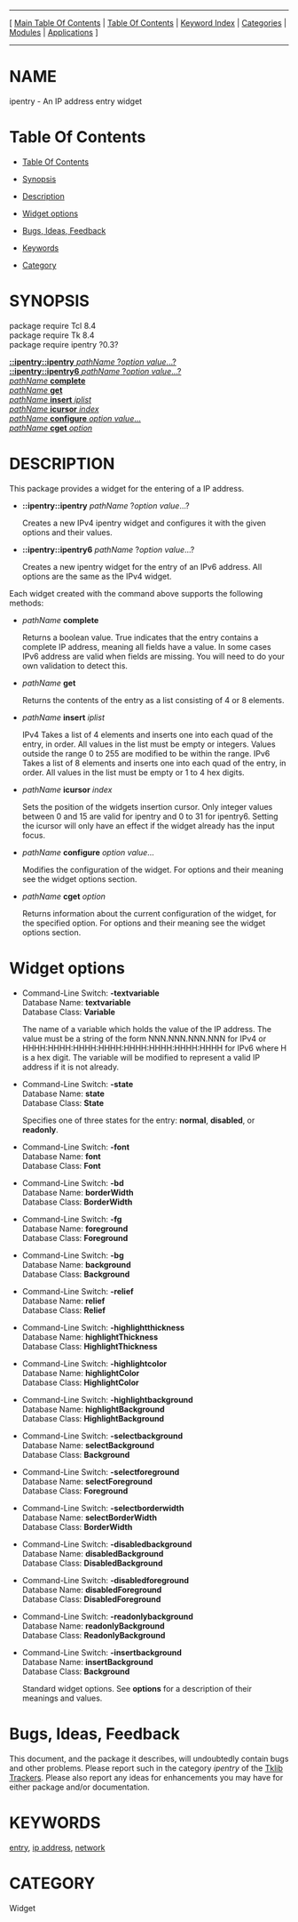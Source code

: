 
[//000000001]: # (ipentry \- An IP address entry widget)
[//000000002]: # (Generated from file 'ipentry\.man' by tcllib/doctools with format 'markdown')
[//000000003]: # (ipentry\(n\) 0\.3 tklib "An IP address entry widget")

<hr> [ <a href="../../../../toc.md">Main Table Of Contents</a> &#124; <a
href="../../../toc.md">Table Of Contents</a> &#124; <a
href="../../../../index.md">Keyword Index</a> &#124; <a
href="../../../../toc0.md">Categories</a> &#124; <a
href="../../../../toc1.md">Modules</a> &#124; <a
href="../../../../toc2.md">Applications</a> ] <hr>

# NAME

ipentry \- An IP address entry widget

# <a name='toc'></a>Table Of Contents

  - [Table Of Contents](#toc)

  - [Synopsis](#synopsis)

  - [Description](#section1)

  - [Widget options](#section2)

  - [Bugs, Ideas, Feedback](#section3)

  - [Keywords](#keywords)

  - [Category](#category)

# <a name='synopsis'></a>SYNOPSIS

package require Tcl 8\.4  
package require Tk 8\.4  
package require ipentry ?0\.3?  

[__::ipentry::ipentry__ *pathName* ?*option* *value*\.\.\.?](#1)  
[__::ipentry::ipentry6__ *pathName* ?*option* *value*\.\.\.?](#2)  
[*pathName* __complete__](#3)  
[*pathName* __get__](#4)  
[*pathName* __insert__ *iplist*](#5)  
[*pathName* __icursor__ *index*](#6)  
[*pathName* __configure__ *option* *value*\.\.\.](#7)  
[*pathName* __cget__ *option*](#8)  

# <a name='description'></a>DESCRIPTION

This package provides a widget for the entering of a IP address\.

  - <a name='1'></a>__::ipentry::ipentry__ *pathName* ?*option* *value*\.\.\.?

    Creates a new IPv4 ipentry widget and configures it with the given options
    and their values\.

  - <a name='2'></a>__::ipentry::ipentry6__ *pathName* ?*option* *value*\.\.\.?

    Creates a new ipentry widget for the entry of an IPv6 address\. All options
    are the same as the IPv4 widget\.

Each widget created with the command above supports the following methods:

  - <a name='3'></a>*pathName* __complete__

    Returns a boolean value\. True indicates that the entry contains a complete
    IP address, meaning all fields have a value\. In some cases IPv6 address are
    valid when fields are missing\. You will need to do your own validation to
    detect this\.

  - <a name='4'></a>*pathName* __get__

    Returns the contents of the entry as a list consisting of 4 or 8 elements\.

  - <a name='5'></a>*pathName* __insert__ *iplist*

    IPv4 Takes a list of 4 elements and inserts one into each quad of the entry,
    in order\. All values in the list must be empty or integers\. Values outside
    the range 0 to 255 are modified to be within the range\. IPv6 Takes a list of
    8 elements and inserts one into each quad of the entry, in order\. All values
    in the list must be empty or 1 to 4 hex digits\.

  - <a name='6'></a>*pathName* __icursor__ *index*

    Sets the position of the widgets insertion cursor\. Only integer values
    between 0 and 15 are valid for ipentry and 0 to 31 for ipentry6\. Setting the
    icursor will only have an effect if the widget already has the input focus\.

  - <a name='7'></a>*pathName* __configure__ *option* *value*\.\.\.

    Modifies the configuration of the widget\. For options and their meaning see
    the widget options section\.

  - <a name='8'></a>*pathName* __cget__ *option*

    Returns information about the current configuration of the widget, for the
    specified option\. For options and their meaning see the widget options
    section\.

# <a name='section2'></a>Widget options

  - Command\-Line Switch:	__\-textvariable__  
    Database Name:	__textvariable__  
    Database Class:	__Variable__

    The name of a variable which holds the value of the IP address\. The value
    must be a string of the form NNN\.NNN\.NNN\.NNN for IPv4 or
    HHHH:HHHH:HHHH:HHHH:HHHH:HHHH:HHHH:HHHH for IPv6 where H is a hex digit\. The
    variable will be modified to represent a valid IP address if it is not
    already\.

  - Command\-Line Switch:	__\-state__  
    Database Name:	__state__  
    Database Class:	__State__

    Specifies one of three states for the entry: __normal__,
    __disabled__, or __readonly__\.

  - Command\-Line Switch:	__\-font__  
    Database Name:	__font__  
    Database Class:	__Font__

  - Command\-Line Switch:	__\-bd__  
    Database Name:	__borderWidth__  
    Database Class:	__BorderWidth__

  - Command\-Line Switch:	__\-fg__  
    Database Name:	__foreground__  
    Database Class:	__Foreground__

  - Command\-Line Switch:	__\-bg__  
    Database Name:	__background__  
    Database Class:	__Background__

  - Command\-Line Switch:	__\-relief__  
    Database Name:	__relief__  
    Database Class:	__Relief__

  - Command\-Line Switch:	__\-highlightthickness__  
    Database Name:	__highlightThickness__  
    Database Class:	__HighlightThickness__

  - Command\-Line Switch:	__\-highlightcolor__  
    Database Name:	__highlightColor__  
    Database Class:	__HighlightColor__

  - Command\-Line Switch:	__\-highlightbackground__  
    Database Name:	__highlightBackground__  
    Database Class:	__HighlightBackground__

  - Command\-Line Switch:	__\-selectbackground__  
    Database Name:	__selectBackground__  
    Database Class:	__Background__

  - Command\-Line Switch:	__\-selectforeground__  
    Database Name:	__selectForeground__  
    Database Class:	__Foreground__

  - Command\-Line Switch:	__\-selectborderwidth__  
    Database Name:	__selectBorderWidth__  
    Database Class:	__BorderWidth__

  - Command\-Line Switch:	__\-disabledbackground__  
    Database Name:	__disabledBackground__  
    Database Class:	__DisabledBackground__

  - Command\-Line Switch:	__\-disabledforeground__  
    Database Name:	__disabledForeground__  
    Database Class:	__DisabledForeground__

  - Command\-Line Switch:	__\-readonlybackground__  
    Database Name:	__readonlyBackground__  
    Database Class:	__ReadonlyBackground__

  - Command\-Line Switch:	__\-insertbackground__  
    Database Name:	__insertBackground__  
    Database Class:	__Background__

    Standard widget options\. See __options__ for a description of their
    meanings and values\.

# <a name='section3'></a>Bugs, Ideas, Feedback

This document, and the package it describes, will undoubtedly contain bugs and
other problems\. Please report such in the category *ipentry* of the [Tklib
Trackers](http://core\.tcl\.tk/tklib/reportlist)\. Please also report any ideas
for enhancements you may have for either package and/or documentation\.

# <a name='keywords'></a>KEYWORDS

[entry](\.\./\.\./\.\./\.\./index\.md\#entry), [ip
address](\.\./\.\./\.\./\.\./index\.md\#ip\_address),
[network](\.\./\.\./\.\./\.\./index\.md\#network)

# <a name='category'></a>CATEGORY

Widget
